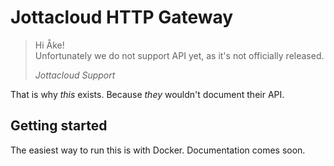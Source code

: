 # Jottacloud HTTP Gateway

> Hi Åke!  
> Unfortunately we do not support API yet, as it's not officially released.
>
> *Jottacloud Support*

That is why *this* exists. Because *they* wouldn't document their API.

## Getting started

The easiest way to run this is with Docker. Documentation comes soon.